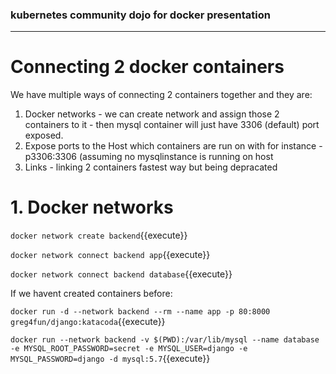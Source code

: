 ### kubernetes community dojo for docker presentation
---  
# Connecting 2 docker containers 

We have multiple ways of connecting 2 containers together and they are:
1. Docker networks - we can create network and assign those 2 containers to it - then mysql
   container will just have 3306 (default) port exposed.
2. Expose ports to the Host which containers are run on with for instance -p3306:3306 (assuming no mysqlinstance is
   running on host
3. Links - linking 2 containers fastest way but being depracated 


# 1. Docker networks
`docker network create backend`{{execute}}


`docker network connect backend app`{{execute}}

`docker network connect backend database`{{execute}}

If we havent created containers before:

`docker run -d --network backend --rm --name app -p 80:8000 greg4fun/django:katacoda`{{execute}}

`docker run --network backend -v $(PWD):/var/lib/mysql --name database -e MYSQL_ROOT_PASSWORD=secret -e MYSQL_USER=django -e MYSQL_PASSWORD=django -d mysql:5.7`{{execute}}


##



